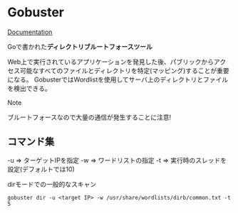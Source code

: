 # Gobuster
[Documentation](https://github.com/OJ/gobuster)

Goで書かれた**ディレクトリブルートフォースツール**

Web上で実行されているアプリケーションを発見した後、パブリックからアクセス可能なすべてのファイルとディレクトリを特定(マッピング)することが重要になる。
GobusterではWordlistを使用してサーバ上のディレクトリとファイルを検出できる。

> [!NOTE]
> ブルートフォースなので大量の通信が発生することに注意!

## コマンド集

-u => ターゲットIPを指定
-w => ワードリストの指定
-t => 実行時のスレッドを設定(デフォルトでは10)

dirモードでの一般的なスキャン
```
gobuster dir -u <target IP> -w /usr/share/wordlists/dirb/common.txt -t 5
```

